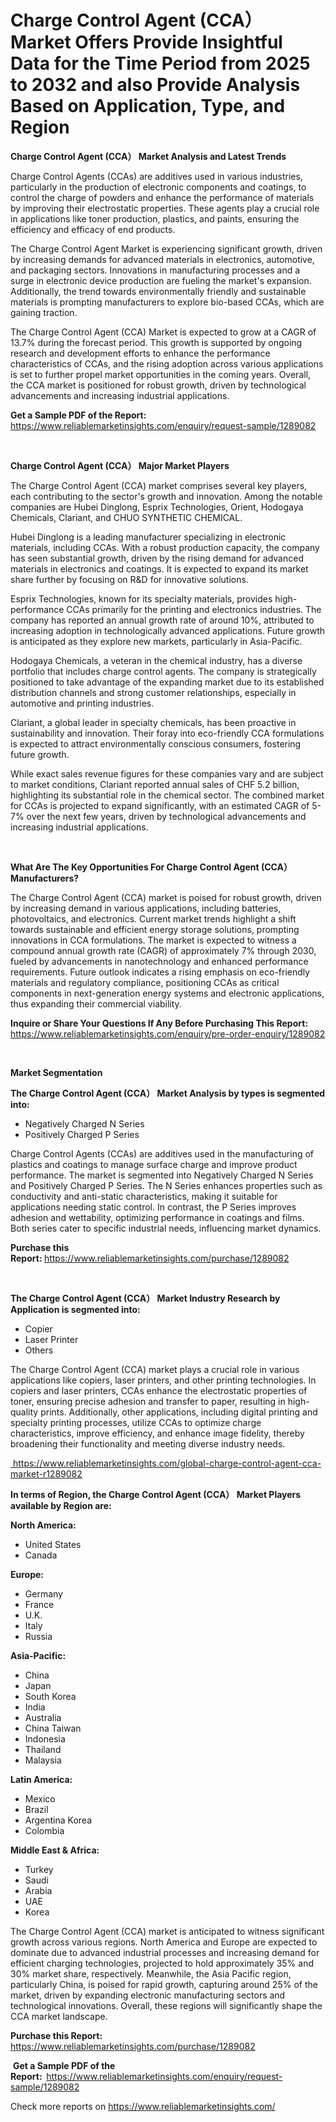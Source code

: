 <p><h1>Charge Control Agent (CCA） Market Offers Provide Insightful Data for the Time Period from 2025 to 2032 and also Provide Analysis Based on Application, Type, and Region</h1></p><p><strong>Charge Control Agent (CCA） Market Analysis and Latest Trends</strong></p>
<p><p>Charge Control Agents (CCAs) are additives used in various industries, particularly in the production of electronic components and coatings, to control the charge of powders and enhance the performance of materials by improving their electrostatic properties. These agents play a crucial role in applications like toner production, plastics, and paints, ensuring the efficiency and efficacy of end products.</p><p>The Charge Control Agent Market is experiencing significant growth, driven by increasing demands for advanced materials in electronics, automotive, and packaging sectors. Innovations in manufacturing processes and a surge in electronic device production are fueling the market's expansion. Additionally, the trend towards environmentally friendly and sustainable materials is prompting manufacturers to explore bio-based CCAs, which are gaining traction.</p><p>The Charge Control Agent (CCA) Market is expected to grow at a CAGR of 13.7% during the forecast period. This growth is supported by ongoing research and development efforts to enhance the performance characteristics of CCAs, and the rising adoption across various applications is set to further propel market opportunities in the coming years. Overall, the CCA market is positioned for robust growth, driven by technological advancements and increasing industrial applications.</p></p>
<p><strong>Get a Sample PDF of the Report:&nbsp;</strong> <a href="https://www.reliablemarketinsights.com/enquiry/request-sample/1289082?utm_campaign=2012&utm_medium=2&utm_source=Github&utm_content=ia&utm_term=16012025&utm_id=charge-control-agent-cca">https://www.reliablemarketinsights.com/enquiry/request-sample/1289082</a></p>
<p>&nbsp;</p>
<p><strong>Charge Control Agent (CCA） Major Market Players</strong></p>
<p><p>The Charge Control Agent (CCA) market comprises several key players, each contributing to the sector's growth and innovation. Among the notable companies are Hubei Dinglong, Esprix Technologies, Orient, Hodogaya Chemicals, Clariant, and CHUO SYNTHETIC CHEMICAL.</p><p>Hubei Dinglong is a leading manufacturer specializing in electronic materials, including CCAs. With a robust production capacity, the company has seen substantial growth, driven by the rising demand for advanced materials in electronics and coatings. It is expected to expand its market share further by focusing on R&D for innovative solutions.</p><p>Esprix Technologies, known for its specialty materials, provides high-performance CCAs primarily for the printing and electronics industries. The company has reported an annual growth rate of around 10%, attributed to increasing adoption in technologically advanced applications. Future growth is anticipated as they explore new markets, particularly in Asia-Pacific.</p><p>Hodogaya Chemicals, a veteran in the chemical industry, has a diverse portfolio that includes charge control agents. The company is strategically positioned to take advantage of the expanding market due to its established distribution channels and strong customer relationships, especially in automotive and printing industries.</p><p>Clariant, a global leader in specialty chemicals, has been proactive in sustainability and innovation. Their foray into eco-friendly CCA formulations is expected to attract environmentally conscious consumers, fostering future growth.</p><p>While exact sales revenue figures for these companies vary and are subject to market conditions, Clariant reported annual sales of CHF 5.2 billion, highlighting its substantial role in the chemical sector. The combined market for CCAs is projected to expand significantly, with an estimated CAGR of 5-7% over the next few years, driven by technological advancements and increasing industrial applications.</p></p>
<p>&nbsp;</p>
<p><strong>What Are The Key Opportunities For Charge Control Agent (CCA） Manufacturers?</strong></p>
<p><p>The Charge Control Agent (CCA) market is poised for robust growth, driven by increasing demand in various applications, including batteries, photovoltaics, and electronics. Current market trends highlight a shift towards sustainable and efficient energy storage solutions, prompting innovations in CCA formulations. The market is expected to witness a compound annual growth rate (CAGR) of approximately 7% through 2030, fueled by advancements in nanotechnology and enhanced performance requirements. Future outlook indicates a rising emphasis on eco-friendly materials and regulatory compliance, positioning CCAs as critical components in next-generation energy systems and electronic applications, thus expanding their commercial viability.</p></p>
<p><strong>Inquire or Share Your Questions If Any Before Purchasing This Report:</strong> <a href="https://www.reliablemarketinsights.com/enquiry/pre-order-enquiry/1289082?utm_campaign=2012&utm_medium=2&utm_source=Github&utm_content=ia&utm_term=16012025&utm_id=charge-control-agent-cca">https://www.reliablemarketinsights.com/enquiry/pre-order-enquiry/1289082</a></p>
<p>&nbsp;</p>
<p><strong>Market Segmentation</strong></p>
<p><strong>The Charge Control Agent (CCA） Market Analysis by types is segmented into:</strong></p>
<p><ul><li>Negatively Charged N Series</li><li>Positively Charged P Series</li></ul></p>
<p><p>Charge Control Agents (CCAs) are additives used in the manufacturing of plastics and coatings to manage surface charge and improve product performance. The market is segmented into Negatively Charged N Series and Positively Charged P Series. The N Series enhances properties such as conductivity and anti-static characteristics, making it suitable for applications needing static control. In contrast, the P Series improves adhesion and wettability, optimizing performance in coatings and films. Both series cater to specific industrial needs, influencing market dynamics.</p></p>
<p><strong>Purchase this Report:&nbsp;</strong><a href="https://www.reliablemarketinsights.com/purchase/1289082?utm_campaign=2012&utm_medium=2&utm_source=Github&utm_content=ia&utm_term=16012025&utm_id=charge-control-agent-cca">https://www.reliablemarketinsights.com/purchase/1289082</a></p>
<p>&nbsp;</p>
<p><strong>The Charge Control Agent (CCA） Market Industry Research by Application is segmented into:</strong></p>
<p><ul><li>Copier</li><li>Laser Printer</li><li>Others</li></ul></p>
<p><p>The Charge Control Agent (CCA) market plays a crucial role in various applications like copiers, laser printers, and other printing technologies. In copiers and laser printers, CCAs enhance the electrostatic properties of toner, ensuring precise adhesion and transfer to paper, resulting in high-quality prints. Additionally, other applications, including digital printing and specialty printing processes, utilize CCAs to optimize charge characteristics, improve efficiency, and enhance image fidelity, thereby broadening their functionality and meeting diverse industry needs.</p></p>
<p><a href="https://www.reliablemarketinsights.com/global-charge-control-agent-cca-market-r1289082?utm_campaign=2012&utm_medium=2&utm_source=Github&utm_content=ia&utm_term=16012025&utm_id=charge-control-agent-cca">&nbsp;https://www.reliablemarketinsights.com/global-charge-control-agent-cca-market-r1289082</a></p>
<p><strong>In terms of Region, the Charge Control Agent (CCA） Market Players available by Region are:</strong></p>
<p>
    <p> <strong> North America: </strong>
        <ul>
            <li>United States</li>
            <li>Canada</li>
        </ul>
        </p> 
    <p> <strong> Europe: </strong>
        <ul>
            <li>Germany</li>
            <li>France</li>
            <li>U.K.</li>
            <li>Italy</li>
            <li>Russia</li>
        </ul>
        </p> 
    <p> <strong> Asia-Pacific: </strong>
        <ul>
            <li>China</li>
            <li>Japan</li>
            <li>South Korea</li>
            <li>India</li>
            <li>Australia</li>
            <li>China Taiwan</li>
            <li>Indonesia</li>
            <li>Thailand</li>
            <li>Malaysia</li>
        </ul>
        </p> 
    <p> <strong> Latin America: </strong>
        <ul>
            <li>Mexico</li>
            <li>Brazil</li>
            <li>Argentina Korea</li>
            <li>Colombia</li>
        </ul>
        </p> 
    <p> <strong> Middle East & Africa: </strong>
        <ul>
            <li>Turkey</li>
            <li>Saudi</li>
            <li>Arabia</li>
            <li>UAE</li>
            <li>Korea</li>
        </ul>
    </p>
    </p>
<p><p>The Charge Control Agent (CCA) market is anticipated to witness significant growth across various regions. North America and Europe are expected to dominate due to advanced industrial processes and increasing demand for efficient charging technologies, projected to hold approximately 35% and 30% market share, respectively. Meanwhile, the Asia Pacific region, particularly China, is poised for rapid growth, capturing around 25% of the market, driven by expanding electronic manufacturing sectors and technological innovations. Overall, these regions will significantly shape the CCA market landscape.</p></p>
<p><strong>Purchase this Report: </strong><a href="https://www.reliablemarketinsights.com/purchase/1289082?utm_campaign=2012&utm_medium=2&utm_source=Github&utm_content=ia&utm_term=16012025&utm_id=charge-control-agent-cca">https://www.reliablemarketinsights.com/purchase/1289082</a></p>
<p>&nbsp;<strong>Get a Sample PDF of the Report:&nbsp;&nbsp;</strong><a href="https://www.reliablemarketinsights.com/enquiry/request-sample/1289082?utm_campaign=2012&utm_medium=2&utm_source=Github&utm_content=ia&utm_term=16012025&utm_id=charge-control-agent-cca">https://www.reliablemarketinsights.com/enquiry/request-sample/1289082</a></p>
<p><strong></strong></p>
<p>Check more reports on <a href="https://www.reliablemarketinsights.com/?utm_campaign=2012&utm_medium=2&utm_source=Github&utm_content=ia&utm_term=16012025&utm_id=charge-control-agent-cca">https://www.reliablemarketinsights.com/</a></p>